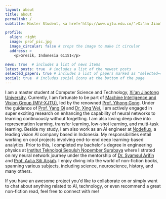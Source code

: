 ```yaml
---
layout: about
title: about
permalink: /
subtitle: Master Student, <a href='http://www.xjtu.edu.cn/'>Xi'an Jiaotong University</a> / AI Engineer, <a href='http://nodeflux.io/'>Nodeflux</a>

profile:
  align: right
  image: prof_pic.jpg
  image_circular: false # crops the image to make it circular
  address: >
    <p>Gresik, Indonesia 61151</p>

news: true  # includes a list of news items
latest_posts: true  # includes a list of the newest posts
selected_papers: true # includes a list of papers marked as "selected={true}"
social: true  # includes social icons at the bottom of the page
---
```


I am a master student at Computer Science and Technology, [Xi'an Jiaotong University](http://www.xjtu.edu.cn/). Currently, I am fortunate to be part of [Machine Intelligence and Vision Group (MIV-XJTU)](https://mp.weixin.qq.com/s/TNflPIMQyqlQXU2C8pPN-w), led by the renowned [Prof. Yihong Gong](https://scholar.google.com/citations?user=x2xdU7gAAAAJ&hl=en). Under the guidance of [Prof. Yang Qi](http://ctec.xjtu.edu.cn/info/1011/1080.htm) and [Dr. Xing Wei](https://scholar.google.com/citations?user=KNyC5EUAAAAJ&hl=en), I am actively engaged in super exciting research on enhancing the capability of neural networks to learning continuously without forgetting. I am also loving deep dive into representation learning, transfer learning, low-shot learning, and multi-task learning. Beside my study, I am also work as an AI engineer at [Nodeflux](http://nodeflux.io/ "Nodeflux"), a leading vision AI company based in Indonesia. My responsibilities entail working on cool projects involving end-to-end deep learning-based analytics. Prior to this, I completed my bachelor's degree in engineering physics at [Institut Teknologi Sepuluh Nopember Surabaya](https://www.its.ac.id/ "Institut Teknologi Sepuluh Nopember Surabaya") where I strated on my neural network journey under the mentorship of [Dr. Syamsul Arifin](https://scholar.its.ac.id/en/persons/syamsul-arifin "Dr. Syamsul Arifin") and [Prof. Aulia Siti Aisjah](https://scholar.google.com/citations?user=o7hyMS4AAAAJ&hl=en&authuser=1 "Prof. Aulia Siti Aisjah"). I enjoy diving into the world of non-fiction books, spanning various subjects, including science, neuroscience, history, and many others.

If you have an awesome project you'd like to collaborate on or simply want to chat about anything related to AI, technology, or even recommend a great non-fiction read, feel free to connect with me!